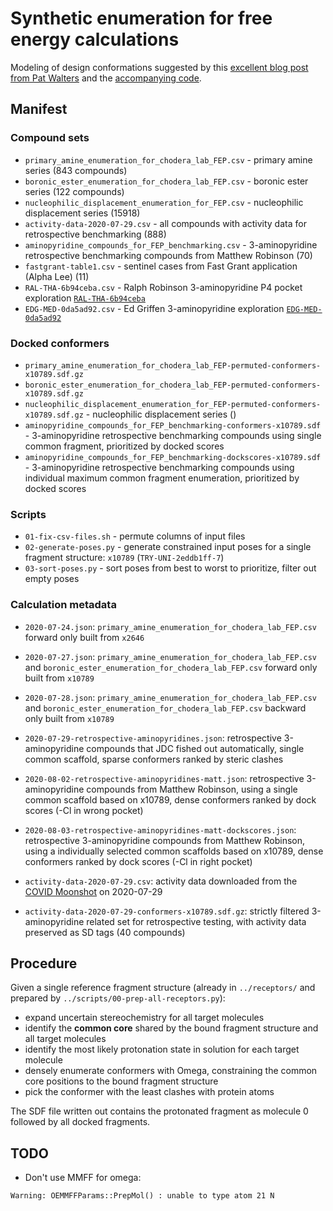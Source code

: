# Synthetic enumeration for free energy calculations

Modeling of design conformations suggested by this [excellent blog post from Pat Walters](http://practicalcheminformatics.blogspot.com/2020/03/building-on-fragments-from-diamondxchem_30.html) and the [accompanying code](https://github.com/PatWalters/fragment_expansion/tree/master/oechem_eval).

## Manifest

### Compound sets

* `primary_amine_enumeration_for_chodera_lab_FEP.csv` - primary amine series (843 compounds)
* `boronic_ester_enumeration_for_chodera_lab_FEP.csv` - boronic ester series (122 compounds)
* `nucleophilic_displacement_enumeration_for_FEP.csv` - nucleophilic displacement series (15918)
* `activity-data-2020-07-29.csv` - all compounds with activity data for retrospective benchmarking (888)
* `aminopyridine_compounds_for_FEP_benchmarking.csv` - 3-aminopyridine retrospective benchmarking compounds from Matthew Robinson (70)
* `fastgrant-table1.csv` - sentinel cases from Fast Grant application (Alpha Lee) (11)
* `RAL-THA-6b94ceba.csv` - Ralph Robinson 3-aminopyridine P4 pocket exploration [`RAL-THA-6b94ceba`](https://postera.ai/covid/submissions/6b94ceba-f352-4275-ad8d-e766e56e6fa4)
* `EDG-MED-0da5ad92.csv` - Ed Griffen 3-aminopyridine exploration [`EDG-MED-0da5ad92`](https://covid.postera.ai/covid/submissions/0da5ad92-2252-46c0-8428-da7b3552d800)

### Docked conformers
* `primary_amine_enumeration_for_chodera_lab_FEP-permuted-conformers-x10789.sdf.gz`
* `boronic_ester_enumeration_for_chodera_lab_FEP-permuted-conformers-x10789.sdf.gz`
* `nucleophilic_displacement_enumeration_for_FEP-permuted-conformers-x10789.sdf.gz` - nucleophilic displacement series ()
* `aminopyridine_compounds_for_FEP_benchmarking-conformers-x10789.sdf` - 3-aminopyridine retrospective benchmarking compounds using single common fragment, prioritized by docked scores
* `aminopyridine_compounds_for_FEP_benchmarking-dockscores-x10789.sdf` - 3-aminopyridine retrospective benchmarking compounds using individual maximum common fragment enumeration, prioritized by docked scores

### Scripts
* `01-fix-csv-files.sh` - permute columns of input files
* `02-generate-poses.py` - generate constrained input poses for a single fragment structure: `x10789` (`TRY-UNI-2eddb1ff-7`)
* `03-sort-poses.py` - sort poses from best to worst to prioritize, filter out empty poses

### Calculation metadata
* `2020-07-24.json`: `primary_amine_enumeration_for_chodera_lab_FEP.csv` forward only built from `x2646`
* `2020-07-27.json`: `primary_amine_enumeration_for_chodera_lab_FEP.csv` and `boronic_ester_enumeration_for_chodera_lab_FEP.csv` forward only built from `x10789`
* `2020-07-28.json`: `primary_amine_enumeration_for_chodera_lab_FEP.csv` and `boronic_ester_enumeration_for_chodera_lab_FEP.csv` backward only built from `x10789`
* `2020-07-29-retrospective-aminopyridines.json`: retrospective 3-aminopyridine compounds that JDC fished out automatically, single common scaffold, sparse conformers ranked by steric clashes
* `2020-08-02-retrospective-aminopyridines-matt.json`: retrospective 3-aminopyridine compounds from Matthew Robinson, using a single common scaffold based on x10789, dense conformers ranked by dock scores (-Cl in wrong pocket)
* `2020-08-03-retrospective-aminopyridines-matt-dockscores.json`: retrospective 3-aminopyridine compounds from Matthew Robinson, using a individually selected common scaffolds based on x10789, dense conformers ranked by dock scores (-Cl in right pocket)

* `activity-data-2020-07-29.csv`: activity data downloaded from the [COVID Moonshot](https://covid.postera.ai/covid/activity_data.csv) on 2020-07-29
* `activity-data-2020-07-29-conformers-x10789.sdf.gz`: strictly filtered 3-aminopyridine related set for retrospective testing, with activity data preserved as SD tags (40 compounds)


## Procedure

Given a single reference fragment structure (already in `../receptors/` and prepared by `../scripts/00-prep-all-receptors.py`):
* expand uncertain stereochemistry for all target molecules
* identify the **common core** shared by the bound fragment structure and all target molecules
* identify the most likely protonation state in solution for each target molecule
* densely enumerate conformers with Omega, constraining the common core positions to the bound fragment structure
* pick the conformer with the least clashes with protein atoms

The SDF file written out contains the protonated fragment as molecule 0 followed by all docked fragments.

## TODO

* Don't use MMFF for omega:
```
Warning: OEMMFFParams::PrepMol() : unable to type atom 21 N
```
